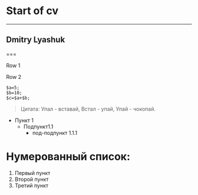 # __Start of cv__
---
## __Dmitry Lyashuk__
===

Row 1

Row 2


```
$a=5;
$b=10;
$c=$a+$b;
```

> Цитата: Упал - вставай, Встал - упай, Упай - чокопай.

* Пункт 1
    * Подпункт1.1
        * под-подпункт 1.1.1
# Нумерованный список:

1. Первый пункт
2. Второй пункт
3. Третий пункт